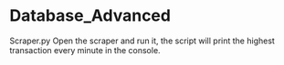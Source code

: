 # Database_Advanced

Scraper.py
Open the scraper and run it, the script will print the highest transaction every minute in the console.
